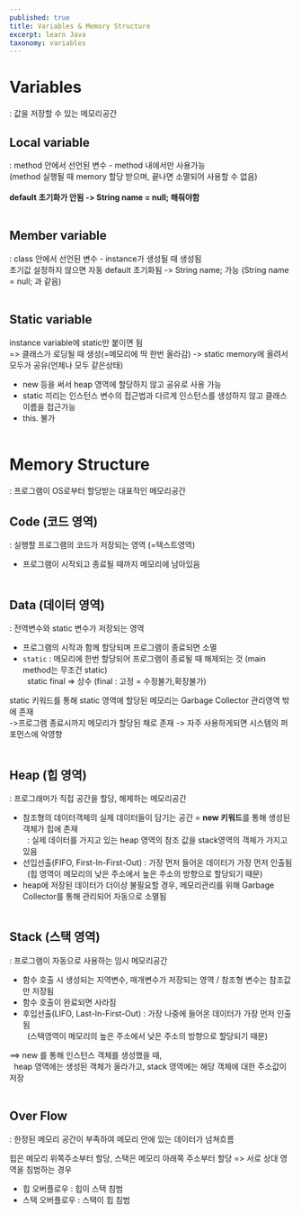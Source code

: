 ```yaml
---
published: true
title: Variables & Memory Structure
excerpt: learn Java
taxonomy: variables
---
```


# Variables
: 값을 저장할 수 있는 메모리공간

## Local variable
: method 안에서 선언된 변수 - method 내에서만 사용가능  
(method 실행될 때 memory 할당 받으며, 끝나면 소멸되어 사용할 수 없음) <br/><br/>
**default 초기화가 안됨 -> String name = null; 해줘야함** <br/><br/>

## Member variable
: class 안에서 선언된 변수 - instance가 생성될 때 생성됨  
초기값 설정하지 않으면 자동 default 초기화됨 -> String name; 가능 (String name = null; 과 같음) <br/><br/>

## Static variable
instance variable에 static만 붙이면 됨  
=> 클래스가 로딩될 때 생성(=메모리에 딱 한번 올라감) -> static memory에 올려서 모두가 공유(언제나 모두 같은상태)  
- new 등을 써서 heap 영역에 할당하지 않고 공유로 사용 가능  
- static 끼리는 인스턴스 변수의 접근법과 다르게 인스턴스를 생성하지 않고 클래스이름을  접근가능  
- this. 불가 <br/><br/>

# Memory Structure
: 프로그램이 OS로부터 할당받는 대표적인 메모리공간  

## Code (코드 영역)
: 실행할 프로그램의 코드가 저장되는 영역 (=텍스트영역)
- 프로그램이 시작되고 종료될 때까지 메모리에 남아있음 <br/><br/>

## Data (데이터 영역)
: 전역변수와 static 변수가 저장되는 영역
- 프로그램의 시작과 함께 할당되며 프로그램이 종료되면 소멸 <br/>
- `static` : 메모리에 한번 할당되어 프로그램이 종료될 때 해제되는 것 (main method는 무조건 static)     
&nbsp; static final => 상수 (final : 고정 = 수정불가,확장불가)   

static 키워드를 통해 static 영역에 할당된 메모리는 Garbage Collector 관리영역 밖에 존재  
->프로그램 종료시까지 메모리가 할당된 채로 존재 -> 자주 사용하게되면 시스템의 퍼포먼스에 악영향 <br/><br/>

## Heap (힙 영역)
: 프로그래머가 직접 공간을 할당, 해제하는 메모리공간

- 참조형의 데이터객체의 실제 데이터들이 담기는 공간 = **new 키워드**를 통해 생성된 객체가 힙에 존재  
&nbsp; : 실제 데이터를 가지고 있는 heap 영역의 참조 값을 stack영역의 객체가 가지고 있음
- 선입선출(FIFO, First-In-First-Out) : 가장 먼저 들어온 데이터가 가장 먼저 인출됨  
&nbsp; (힙 영역이 메모리의 낮은 주소에서 높은 주소의 방향으로 할당되기 때문)   
- heap에 저장된 데이터가 더이상 불필요할 경우, 메모리관리를 위해 Garbage Collector를 통해 관리되어 자동으로 소멸됨<br/><br/>

## Stack (스택 영역)
: 프로그램이 자동으로 사용하는 임시 메모리공간

- 함수 호출 시 생성되는 지역변수, 매개변수가 저장되는 영역 / 참조형 변수는 참조값만 저장됨
- 함수 호출이 완료되면 사라짐
- 후입선출(LIFO, Last-In-First-Out) : 가장 나중에 들어온 데이터가 가장 먼저 인출됨  
&nbsp; (스택영역이 메모리의 높은 주소에서 낮은 주소의 방향으로 할당되기 때문) <br/>

==> new 를 통해 인스턴스 객체를 생성했을 때,  
&nbsp; heap 영역에는 생성된 객체가 올라가고, stack 영역에는 해당 객체에 대한 주소값이 저장 <br/><br/>

## Over Flow
: 한정된 메모리 공간이 부족하여 메모리 안에 있는 데이터가 넘쳐흐름   

힙은 메모리 위쪽주소부터 할당, 스택은 메모리 아래쪽 주소부터 할당 => 서로 상대 영역을 침범하는 경우   
- 힙 오버플로우 : 힙이 스택 침범  
- 스택 오버플로우 : 스택이 힙 침범 <br/>
